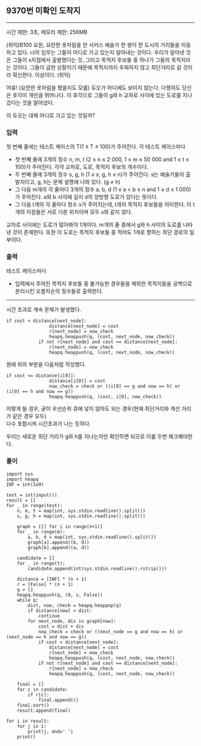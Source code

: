 ## 9370번 미확인 도착지

---

시간 제한: 3초, 메모리 제한: 256MB

(취익)B100 요원, 요란한 옷차림을 한 서커스 예술가 한 쌍이 한 도시의 거리들을 이동하고 있다. 너의 임무는 그들이 어디로 가고 있는지 알아내는 것이다. 우리가 알아낸 것은 그들이 s지점에서 출발했다는 것, 그리고 목적지 후보들 중 하나가 그들의 목적지라는 것이다. 그들이 급한 상황이기 때문에 목적지까지 우회하지 않고 최단거리로 갈 것이라 확신한다. 이상이다. (취익)

어휴! (요란한 옷차림을 했을지도 모를) 듀오가 어디에도 보이지 않는다. 다행히도 당신은 후각이 개만큼 뛰어나다. 이 후각으로 그들이 g와 h 교차로 사이에 있는 도로를 지나갔다는 것을 알아냈다.

이 듀오는 대체 어디로 가고 있는 것일까?

### 입력

첫 번째 줄에는 테스트 케이스의 T(1 ≤ T ≤ 100)가 주어진다. 각 테스트 케이스마다

- 첫 번째 줄에 3개의 정수 n, m, t (2 ≤ n ≤ 2 000, 1 ≤ m ≤ 50 000 and 1 ≤ t ≤ 100)가 주어진다. 각각 교차로, 도로, 목적지 후보의 개수이다.
- 두 번째 줄에 3개의 정수 s, g, h (1 ≤ s, g, h ≤ n)가 주어진다. s는 예술가들의 출발지이고, g, h는 문제 설명에 나와 있다. (g ≠ h)
- 그 다음 m개의 각 줄마다 3개의 정수 a, b, d (1 ≤ a < b ≤ n and 1 ≤ d ≤ 1 000)가 주어진다. a와 b 사이에 길이 d의 양방향 도로가 있다는 뜻이다.
- 그 다음 t개의 각 줄마다 정수 x가 주어지는데, t개의 목적지 후보들을 의미한다. 이 t개의 지점들은 서로 다른 위치이며 모두 s와 같지 않다.

교차로 사이에는 도로가 많아봐야 1개이다. m개의 줄 중에서 g와 h 사이의 도로를 나타낸 것이 존재한다. 또한 이 도로는 목적지 후보들 중 적어도 1개로 향하는 최단 경로의 일부이다.

### 출력

테스트 케이스마다

- 입력에서 주어진 목적지 후보들 중 불가능한 경우들을 제외한 목적지들을 공백으로 분리시킨 오름차순의 정수들로 출력한다.

---

시간 초과로 계속 문제가 발생했다.
~~~
if cost < distance[next_node]:
                distance[next_node] = cost
                r[next_node] = now_check
                heapq.heappush(q, (cost, next_node, now_check))
            if not r[next_node] and cost == distance[next_node]:
                r[next_node] = now_check
                heapq.heappush(q, (cost, next_node, now_check))
~~~
원래 위의 부분을 다음처럼 작성했다.
~~~
if cost <= distance[i[0]]:
                distance[i[0]] = cost
                now_check = check or ((i[0] == g and now == h) or (i[0] == h and now == g))
                heapq.heappush(q, (cost, i[0], now_check))
~~~
이렇게 될 경우, 굳이 우선순위 큐에 넣지 않아도 되는 경우(현재 최단거리와 계산 거리가 같은 경우 모두)  
다수 포함시켜 시간초과가 나는 듯하다.

우리는 새로운 최단 거리가 g와 h를 지나는지만 확인하면 되므로 이를 두번 체크해야한다.

### 풀이
~~~
import sys
import heapq
INF = int(1e9)

test = int(input())
result = []
for _ in range(test):
    n, m, t = map(int, sys.stdin.readline().split())
    s, g, h = map(int, sys.stdin.readline().split())

    graph = [[] for i in range(n+1)]
    for _ in range(m):
        a, b, d = map(int, sys.stdin.readline().split())
        graph[a].append((b, d))
        graph[b].append((a, d))

    candidate = []
    for _ in range(t):
        candidate.append(int(sys.stdin.readline().rstrip()))

    distance = [INF] * (n + 1)
    r = [False] * (n + 1)
    q = []
    heapq.heappush(q, (0, s, False))
    while q:
        dist, now, check = heapq.heappop(q)
        if distance[now] < dist:
            continue
        for next_node, dis in graph[now]:
            cost = dist + dis
            now_check = check or ((next_node == g and now == h) or (next_node == h and now == g))
            if cost < distance[next_node]:
                distance[next_node] = cost
                r[next_node] = now_check
                heapq.heappush(q, (cost, next_node, now_check))
            if not r[next_node] and cost == distance[next_node]:
                r[next_node] = now_check
                heapq.heappush(q, (cost, next_node, now_check))

    final = []
    for c in candidate:
        if r[c]:
            final.append(c)
    final.sort()
    result.append(final)

for i in result:
    for j in i:
        print(j, end=' ')
    print()

~~~
